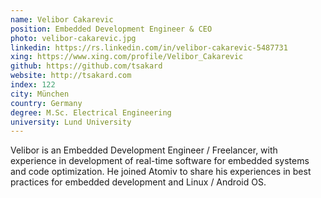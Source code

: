 ```yaml
---
name: Velibor Cakarevic
position: Embedded Development Engineer & CEO
photo: velibor-cakarevic.jpg
linkedin: https://rs.linkedin.com/in/velibor-cakarevic-5487731
xing: https://www.xing.com/profile/Velibor_Cakarevic
github: https://github.com/tsakard
website: http://tsakard.com
index: 122
city: München
country: Germany
degree: M.Sc. Electrical Engineering
university: Lund University
---
```

Velibor is an Embedded Development Engineer / Freelancer, with experience in development of real-time software for embedded systems and code optimization. He joined Atomiv to share his experiences in best practices for embedded development and Linux / Android OS.